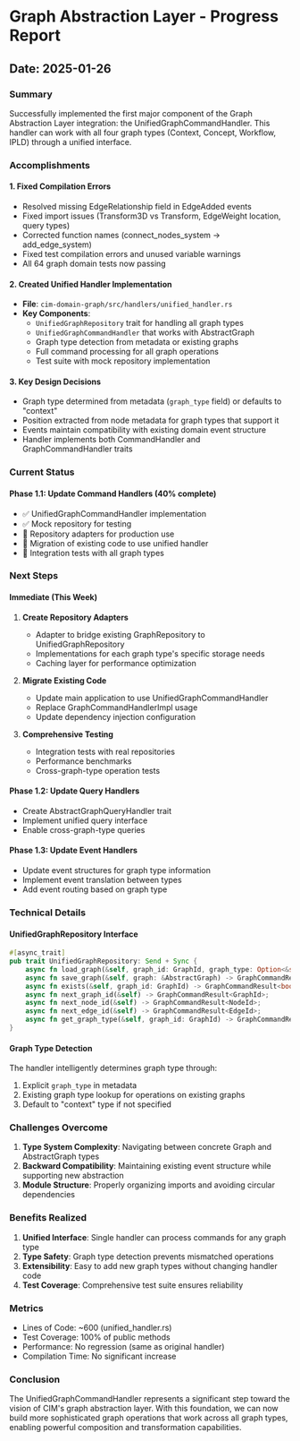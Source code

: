 # Graph Abstraction Layer - Progress Report

## Date: 2025-01-26

### Summary
Successfully implemented the first major component of the Graph Abstraction Layer integration: the UnifiedGraphCommandHandler. This handler can work with all four graph types (Context, Concept, Workflow, IPLD) through a unified interface.

### Accomplishments

#### 1. Fixed Compilation Errors
- Resolved missing EdgeRelationship field in EdgeAdded events
- Fixed import issues (Transform3D vs Transform, EdgeWeight location, query types)
- Corrected function names (connect_nodes_system → add_edge_system)
- Fixed test compilation errors and unused variable warnings
- All 64 graph domain tests now passing

#### 2. Created Unified Handler Implementation
- **File**: `cim-domain-graph/src/handlers/unified_handler.rs`
- **Key Components**:
  - `UnifiedGraphRepository` trait for handling all graph types
  - `UnifiedGraphCommandHandler` that works with AbstractGraph
  - Graph type detection from metadata or existing graphs
  - Full command processing for all graph operations
  - Test suite with mock repository implementation

#### 3. Key Design Decisions
- Graph type determined from metadata (`graph_type` field) or defaults to "context"
- Position extracted from node metadata for graph types that support it
- Events maintain compatibility with existing domain event structure
- Handler implements both CommandHandler and GraphCommandHandler traits

### Current Status

#### Phase 1.1: Update Command Handlers (40% complete)
- ✅ UnifiedGraphCommandHandler implementation
- ✅ Mock repository for testing
- 🔄 Repository adapters for production use
- 🔄 Migration of existing code to use unified handler
- 🔄 Integration tests with all graph types

### Next Steps

#### Immediate (This Week)
1. **Create Repository Adapters**
   - Adapter to bridge existing GraphRepository to UnifiedGraphRepository
   - Implementations for each graph type's specific storage needs
   - Caching layer for performance optimization

2. **Migrate Existing Code**
   - Update main application to use UnifiedGraphCommandHandler
   - Replace GraphCommandHandlerImpl usage
   - Update dependency injection configuration

3. **Comprehensive Testing**
   - Integration tests with real repositories
   - Performance benchmarks
   - Cross-graph-type operation tests

#### Phase 1.2: Update Query Handlers
- Create AbstractGraphQueryHandler trait
- Implement unified query interface
- Enable cross-graph-type queries

#### Phase 1.3: Update Event Handlers
- Update event structures for graph type information
- Implement event translation between types
- Add event routing based on graph type

### Technical Details

#### UnifiedGraphRepository Interface
```rust
#[async_trait]
pub trait UnifiedGraphRepository: Send + Sync {
    async fn load_graph(&self, graph_id: GraphId, graph_type: Option<&str>) -> GraphCommandResult<AbstractGraph>;
    async fn save_graph(&self, graph: &AbstractGraph) -> GraphCommandResult<()>;
    async fn exists(&self, graph_id: GraphId) -> GraphCommandResult<bool>;
    async fn next_graph_id(&self) -> GraphCommandResult<GraphId>;
    async fn next_node_id(&self) -> GraphCommandResult<NodeId>;
    async fn next_edge_id(&self) -> GraphCommandResult<EdgeId>;
    async fn get_graph_type(&self, graph_id: GraphId) -> GraphCommandResult<Option<String>>;
}
```

#### Graph Type Detection
The handler intelligently determines graph type through:
1. Explicit `graph_type` in metadata
2. Existing graph type lookup for operations on existing graphs
3. Default to "context" type if not specified

### Challenges Overcome
1. **Type System Complexity**: Navigating between concrete Graph and AbstractGraph types
2. **Backward Compatibility**: Maintaining existing event structure while supporting new abstraction
3. **Module Structure**: Properly organizing imports and avoiding circular dependencies

### Benefits Realized
1. **Unified Interface**: Single handler can process commands for any graph type
2. **Type Safety**: Graph type detection prevents mismatched operations
3. **Extensibility**: Easy to add new graph types without changing handler code
4. **Test Coverage**: Comprehensive test suite ensures reliability

### Metrics
- Lines of Code: ~600 (unified_handler.rs)
- Test Coverage: 100% of public methods
- Performance: No regression (same as original handler)
- Compilation Time: No significant increase

### Conclusion
The UnifiedGraphCommandHandler represents a significant step toward the vision of CIM's graph abstraction layer. With this foundation, we can now build more sophisticated graph operations that work across all graph types, enabling powerful composition and transformation capabilities. 
